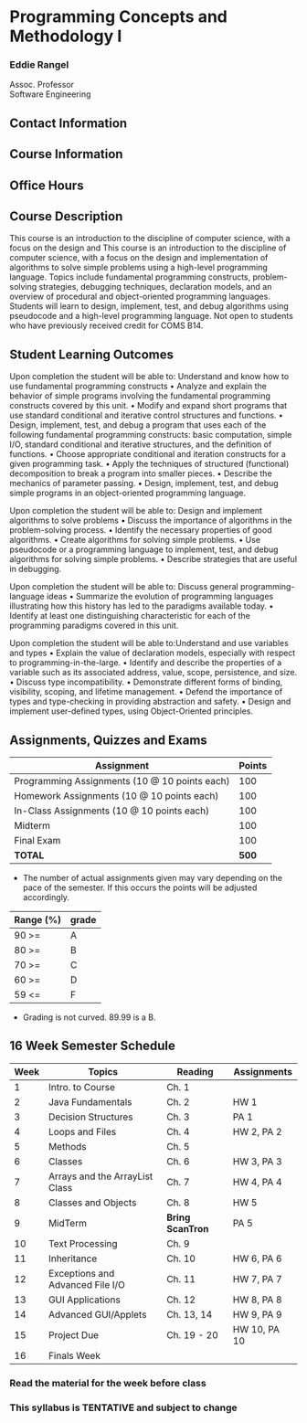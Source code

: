 # Programming Concepts and Methodology I


### Eddie Rangel
Assoc. Professor  
Software Engineering 

## Contact Information

## Course Information

## Office Hours

## Course Description
This course is an introduction to the discipline of computer science, with a focus on the design and This course is an introduction to the discipline of computer science, with a focus on the design and implementation of algorithms to solve simple problems using a high-level programming language. Topics include fundamental programming constructs, problem-solving strategies, debugging techniques, declaration models, and an overview of procedural and object-oriented programming languages. Students will learn to design, implement, test, and debug algorithms using pseudocode and a high-level programming language. Not open to students who have previously received credit for COMS B14.

## Student Learning Outcomes
Upon completion the student will be able to: Understand and know how to use fundamental programming constructs •	Analyze and explain the behavior of simple programs involving the fundamental programming constructs covered by this unit. •	Modify and expand short programs that use standard conditional and iterative control structures and functions. • Design, implement, test, and debug a program that uses each of the following fundamental programming constructs: basic computation, simple I/O, standard conditional and iterative structures, and the definition of functions. •	Choose appropriate conditional and iteration constructs for a given programming task. • Apply the techniques of structured (functional) decomposition to break a program into smaller pieces. •	Describe the mechanics of parameter passing. •	Design, implement, test, and debug simple programs in an object-oriented programming language.

Upon completion the student will be able to: Design and implement algorithms to solve problems •	Discuss the importance of algorithms in the problem-solving process. •	Identify the necessary properties of good algorithms. •	Create algorithms for solving simple problems. •	Use pseudocode or a programming language to implement, test, and debug algorithms for solving simple problems. •	Describe strategies that are useful in debugging.


Upon completion the student will be able to: Discuss general programming-language ideas •	Summarize the evolution of programming languages illustrating how this history has led to the paradigms available today. • Identify at least one distinguishing characteristic for each of the programming paradigms covered in this unit.

Upon completion the student will be able to:Understand and use variables and types •	Explain the value of declaration models, especially with respect to programming-in-the-large. •	Identify and describe the properties of a variable such as its associated address, value, scope, persistence, and size. •	Discuss type incompatibility. •	Demonstrate different forms of binding, visibility, scoping, and lifetime management. •	Defend the importance of types and type-checking in providing abstraction and safety. •	Design and implement user-defined types, using Object-Oriented principles.

## Assignments, Quizzes and Exams

Assignment | Points
------------ | -------------
Programming Assignments (10 @ 10 points each) | 100
Homework Assignments (10 @ 10 points each) | 100
In-Class Assignments (10 @ 10 points each) | 100 
Midterm  | 100 
Final Exam  | 100
**TOTAL** | **500**
* The number of actual assignments given may vary depending on the pace of the semester. If this occurs the points will be adjusted accordingly.

Range (%) | grade 
------------ | -------------
90 >= | A
80 >= | B
70 >= | C
60 >= | D
59 <= | F
* Grading is not curved.  89.99 is a B.

## 16 Week Semester Schedule  
Week | Topics | Reading | Assignments
 ------------- | ------------- | ------------- | -------------
1 | Intro. to Course | Ch. 1 | 
2 | Java Fundamentals | Ch. 2 | HW 1
3 | Decision Structures | Ch. 3 | PA 1
4 | Loops and Files | Ch. 4 | HW 2, PA 2
5 | Methods  | Ch. 5 | 
6 | Classes | Ch. 6 | HW 3, PA 3
7 | Arrays and the ArrayList Class | Ch. 7 | HW 4, PA 4
8 | Classes and Objects | Ch. 8 | HW 5
9 | MidTerm | **Bring ScanTron** | PA 5
10 | Text Processing  | Ch. 9 | 
11 | Inheritance | Ch. 10 | HW 6, PA 6
12 | Exceptions and Advanced File I/O | Ch. 11 | HW 7, PA 7
13 | GUI Applications | Ch. 12 | HW 8, PA 8
14 | Advanced GUI/Applets | Ch. 13, 14 | HW 9, PA 9
15 | Project Due | Ch. 19 - 20 | HW 10, PA 10
16 | Finals Week | | 



### Read the material for the week before class
### This syllabus is TENTATIVE and subject to change